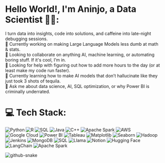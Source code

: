 # Hello World!, I'm Aninjo, a Data Scientist 👋🏼:
I turn data into insights, code into solutions, and caffeine into late-night debugging sessions.<br>
🔭 Currently working on making Large Language Models less dumb at math & stats.<br>
👯 Looking to collaborate on anything AI, machine learning, or automating boring stuff. If it's cool, I’m in.<br>
🤝 Looking for help with figuring out how to add more hours to the day (or at least make my code run faster).<br>
🌱 Currently learning how to make AI models that don’t hallucinate like they just took 3 shots of tequila.<br>
💬 Ask me about data science, AI, SQL optimization, or why Power BI is criminally underrated.<br>


# 💻 Tech Stack:
![Python](https://img.shields.io/badge/Python-%233776AB.svg?style=for-the-badge&logo=python&logoColor=white) 
![R](https://img.shields.io/badge/R-%23276DC3.svg?style=for-the-badge&logo=r&logoColor=white) 
![SQL](https://img.shields.io/badge/SQL-%23007ACC.svg?style=for-the-badge&logo=sqlite&logoColor=white) 
![Java](https://img.shields.io/badge/Java-%23ED8B00.svg?style=for-the-badge&logo=openjdk&logoColor=white) 
![C++](https://img.shields.io/badge/C++-%2300599C.svg?style=for-the-badge&logo=c%2B%2B&logoColor=white) 
![Apache Spark](https://img.shields.io/badge/Apache%20Spark-%23E25A1C.svg?style=for-the-badge&logo=apache-spark&logoColor=white) 
![AWS](https://img.shields.io/badge/AWS-%23FF9900.svg?style=for-the-badge&logo=amazon-aws&logoColor=white) 
![Google Cloud](https://img.shields.io/badge/Google%20Cloud-%234285F4.svg?style=for-the-badge&logo=google-cloud&logoColor=white) 
![Power BI](https://img.shields.io/badge/Power%20BI-%23F2C811.svg?style=for-the-badge&logo=powerbi&logoColor=white) 
![Tableau](https://img.shields.io/badge/Tableau-%23E97627.svg?style=for-the-badge&logo=tableau&logoColor=white) 
![Matplotlib](https://img.shields.io/badge/Matplotlib-%231E90FF.svg?style=for-the-badge&logo=python&logoColor=white) 
![Seaborn](https://img.shields.io/badge/Seaborn-%23264B99.svg?style=for-the-badge&logo=python&logoColor=white) 
![Hadoop](https://img.shields.io/badge/GitHub%20Actions-%232088FF.svg?style=for-the-badge&logo=github-actions&logoColor=white) 
![Jenkins](https://img.shields.io/badge/Jenkins-%23D24939.svg?style=for-the-badge&logo=jenkins&logoColor=white) 
![MongoDB](https://img.shields.io/badge/MongoDB-%2347A248.svg?style=for-the-badge&logo=mongodb&logoColor=white) 
![SQL](https://img.shields.io/badge/PostgreSQL-%23316192.svg?style=for-the-badge&logo=postgresql&logoColor=white) 
![Llama](https://img.shields.io/badge/Microsoft%20SQL%20Server-%23CC2927.svg?style=for-the-badge&logo=microsoft-sql-server&logoColor=white) 
![Notion](https://img.shields.io/badge/Notion-%23000000.svg?style=for-the-badge&logo=notion&logoColor=white) 
![Hugging Face](https://img.shields.io/badge/HuggingFace-%23FFCC00.svg?style=for-the-badge&logo=huggingface&logoColor=black) 
![LangChain](https://img.shields.io/badge/LangChain-%231572B6.svg?style=for-the-badge&logo=langchain&logoColor=white)
![Apache Spark](https://img.shields.io/badge/Apache%20Spark-%23E25A1C.svg?style=for-the-badge&logo=apache-spark&logoColor=white) 


<picture>
  <source media="(prefers-color-scheme: dark)" srcset="https://raw.githubusercontent.com/tobiasmeyhoefer/tobiasmeyhoefer/output/github-snake-dark.svg" />
  <source media="(prefers-color-scheme: light)" srcset="https://raw.githubusercontent.com/tobiasmeyhoefer/tobiasmeyhoefer/output/github-snake.svg" />
  <img alt="github-snake" src="https://raw.githubusercontent.com/tobiasmeyhoefer/tobiasmeyhoefer/output/github-snake.svg" />
</picture>
